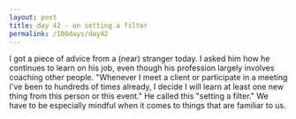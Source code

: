 ```yaml
---
layout: post
title: day 42 - on setting a filter
permalink: /100days/day42
---
```


I got a piece of advice from a (near) stranger today. I asked him how he continues to learn on his job, even though his profession largely involves coaching other people. "Whenever I meet a client or participate in a meeting I've been to hundreds of times already, I decide I will learn at least one new thing from this person or this event." He called this "setting a filter." We have to be especially mindful when it comes to things that are familiar to us. 
